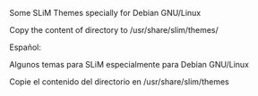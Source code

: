 Some SLiM Themes specially for Debian GNU/Linux

Copy the content of directory to /usr/share/slim/themes/ 

Español:

Algunos temas para SLiM especialmente para Debian GNU/Linux

Copie el contenido del directorio en /usr/share/slim/themes
